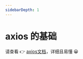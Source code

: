 ```yaml
---
sidebarDepth: 1
---
```


# axios 的基础
请查看 :point_right: [axios文档](http://www.axios-js.com/zh-cn/docs/)，详细且易懂 :grinning: